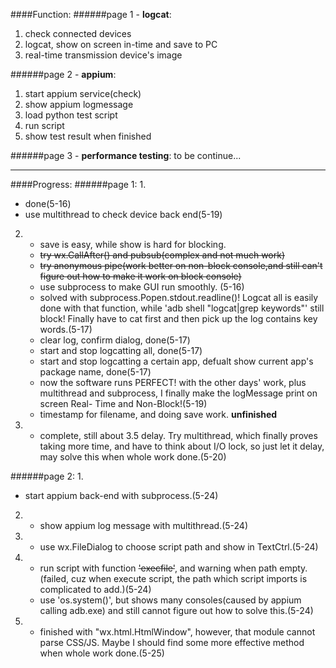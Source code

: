 ####Function:
######page 1 - **logcat**:
1. check connected devices
2. logcat, show on screen in-time and save to PC
3. real-time transmission device's image

######page 2 - **appium**:
1. start appium service(check)
2. show appium logmessage
3. load python test script
4. run script
5. show test result when finished

######page 3 - **performance testing**:
to be continue...
___

####Progress:
######page 1:
1. 
   * done(5-16)<br>
   * use multithread to check device back end(5-19)
2. 
   * save is easy, while show is hard for blocking. <br>
   * ~~try wx.CallAfter() and pubsub(complex and not much work)~~ <br>
   * ~~try anonymous pipe(work better on non-block console,and still can't figure out how to make it work on block console)~~<br>
   * use subprocess to make GUI run smoothly. (5-16)<br>
   * solved with subprocess.Popen.stdout.readline()! Logcat all is easily done with that function, while 'adb shell "logcat|grep keywords"' still block! Finally have to cat first and then pick up the log contains key words.(5-17)<br>
   * clear log, confirm dialog, done(5-17)<br>
   * start and stop logcatting all, done(5-17)<br>
   * start and stop logcatting a certain app, defualt show current app's package name, done(5-17)<br>
   * now the software runs PERFECT! with the other days' work, plus multithread and subprocess, I finally make the logMessage print on screen Real-	Time and Non-Block!(5-19)<br>
   * timestamp for filename, and doing save work. __unfinished__
3. 
   * complete, still about 3.5 delay. Try multithread, which finally proves taking more time, and have to think about I/O lock, so just let it delay, may solve this when whole work done.(5-20)

######page 2:
1. 
   * start appium back-end with subprocess.(5-24)
2. 
   * show appium log message with multithread.(5-24)
3. 
   * use wx.FileDialog to choose script path and show in TextCtrl.(5-24)
4.
   * run script with function ~~'execfile'~~, and warning when path empty. (failed, cuz when execute script, the path which script imports is complicated to add.)(5-24)<br>
   * use 'os.system()', but shows many consoles(caused by appium calling adb.exe) and still cannot figure out how to solve this.(5-24)<br>
5.
   * finished with "wx.html.HtmlWindow", however, that module cannot parse CSS/JS. Maybe I should find some more effective method when whole work done.(5-25)
   